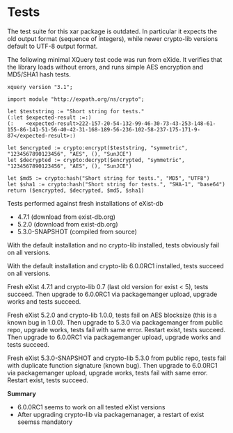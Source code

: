 # Tests

The test suite for this xar package is outdated.  In particular it expects
the old output format (sequence of integers), while newer crypto-lib
versions default to UTF-8 output format.

The following minimal XQuery test code was run from eXide. It verifies that
the library loads without errors, and runs simple AES encryption and MD5/SHA1
hash tests.

```
xquery version "3.1";

import module "http://expath.org/ns/crypto";

let $teststring := "Short string for tests."
(:let $expected-result :=:)
(:    <expected-result>222-157-20-54-132-99-46-30-73-43-253-148-61-155-86-141-51-56-40-42-31-168-189-56-236-102-58-237-175-171-9-87</expected-result>:)

let $encrypted := crypto:encrypt($teststring, "symmetric", "1234567890123456", "AES", (), "SunJCE")
let $decrypted := crypto:decrypt($encrypted, "symmetric", "1234567890123456", "AES", (), "SunJCE")

let $md5 := crypto:hash("Short string for tests.", "MD5", "UTF8")
let $sha1 := crypto:hash("Short string for tests.", "SHA-1", "base64")
return ($encrypted, $decrypted, $md5, $sha1)
```

Tests performed against fresh installations of eXist-db
* 4.7.1 (download from exist-db.org)
* 5.2.0 (download from exist-db.org)
* 5.3.0-SNAPSHOT (compiled from source)

With the default installation and no crypto-lib installed, tests obviously
fail on all versions.

With the default installation and crypto-lib 6.0.0RC1 installed, tests
succeed on all versions.

Fresh eXist 4.7.1 and crypto-lib 0.7 (last old version for exist < 5), tests
succeed.  Then upgrade to 6.0.0RC1 via packagemanger upload, upgrade works and
tests succeed.

Fresh eXist 5.2.0 and crypto-lib 1.0.0, tests fail on AES blocksize (this is
a known bug in 1.0.0).  Then upgrade to 5.3.0 via packagemanger from public
repo, upgrade works, tests fail with same error. Restart exist, tests succeed.
Then upgrade to 6.0.0RC1 via packagemanger upload, upgrade works and tests
succeed.

Fresh eXist 5.3.0-SNAPSHOT and crypto-lib 5.3.0 from public repo, tests fail
with duplicate function signature (known bug). Then upgrade to 6.0.0RC1 via
packagemanger upload, upgrade works, tests fail with same error. Restart
exist, tests succeed.

**Summary**

* 6.0.0RC1 seems to work on all tested eXist versions
* After upgrading crypto-lib via packagemanager, a restart of exist seemss mandatory
